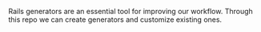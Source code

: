 Rails generators are an essential tool for improving our workflow. Through this repo we can create generators and customize existing ones. 
